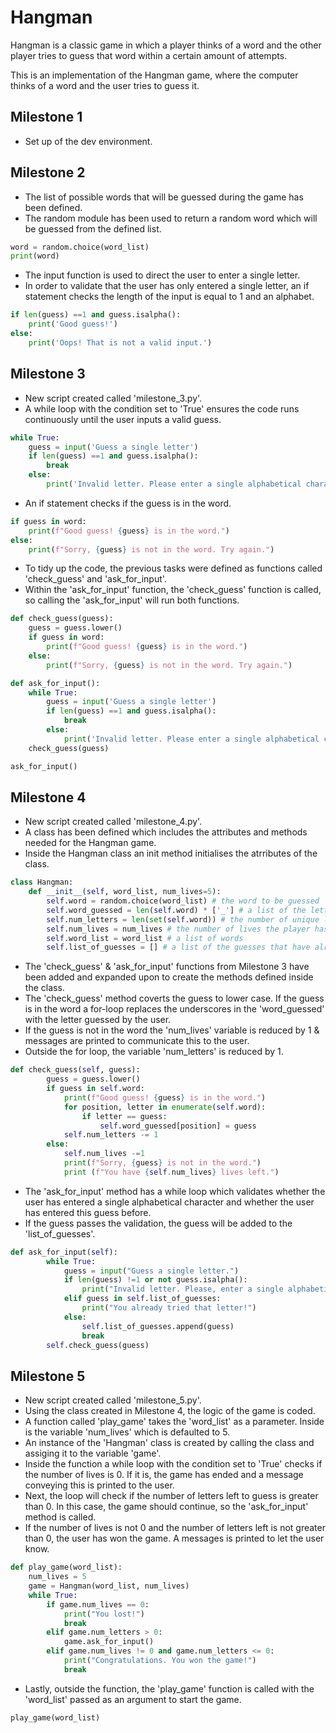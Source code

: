 # Hangman
Hangman is a classic game in which a player thinks of a word and the other player tries to guess that word within a certain amount of attempts.

This is an implementation of the Hangman game, where the computer thinks of a word and the user tries to guess it.

## Milestone 1

- Set up of the dev environment.

## Milestone 2

- The list of possible words that will be guessed during the game has been defined.
- The random module has been used to return a random word which will be guessed from the defined list.

```python
word = random.choice(word_list)
print(word)
```

- The input function is used to direct the user to enter a single letter.
- In order to validate that the user has only entered a single letter, an if statement checks the length of the input is equal to 1 and an alphabet.

```python
if len(guess) ==1 and guess.isalpha():
    print('Good guess!')
else:
    print('Oops! That is not a valid input.')
```

## Milestone 3

- New script created called 'milestone_3.py'.
- A while loop with the condition set to 'True' ensures the code runs continuously until the user inputs a valid guess.

```python
while True:
    guess = input('Guess a single letter')
    if len(guess) ==1 and guess.isalpha():
        break
    else:
        print('Invalid letter. Please enter a single alphabetical character.')
```

- An if statement checks if the guess is in the word.

```python
if guess in word:
    print(f"Good guess! {guess} is in the word.")
else:
    print(f"Sorry, {guess} is not in the word. Try again.")
```

- To tidy up the code, the previous tasks were defined as functions called 'check_guess' and 'ask_for_input'.
- Within the 'ask_for_input' function, the 'check_guess' function is called, so calling the 'ask_for_input' will run both functions.

```python
def check_guess(guess):
    guess = guess.lower()
    if guess in word:
        print(f"Good guess! {guess} is in the word.")
    else:
        print(f"Sorry, {guess} is not in the word. Try again.")

def ask_for_input():
    while True:
        guess = input('Guess a single letter')
        if len(guess) ==1 and guess.isalpha():
            break
        else:
            print('Invalid letter. Please enter a single alphabetical character.')
    check_guess(guess)

ask_for_input()
```

## Milestone 4

- New script created called 'milestone_4.py'.
- A class has been defined which includes the attributes and methods needed for the Hangman game.
- Inside the Hangman class an init method initialises the atrributes of the class.

```python
class Hangman:
    def __init__(self, word_list, num_lives=5):
        self.word = random.choice(word_list) # the word to be guessed
        self.word_guessed = len(self.word) * ['_'] # a list of the letters not yet guessed
        self.num_letters = len(set(self.word)) # the number of unique letters in the word that have not been guessed yet
        self.num_lives = num_lives # the number of lives the player has at the start of the game
        self.word_list = word_list # a list of words
        self.list_of_guesses = [] # a list of the guesses that have already been tried.
```

- The 'check_guess' & 'ask_for_input' functions from Milestone 3 have been added and expanded upon to create the methods defined inside the class.
- The 'check_guess' method coverts the guess to lower case. If the guess is in the word a for-loop replaces the underscores in the 'word_guessed' with the letter guessed by the user.
- If the guess is not in the word the 'num_lives' variable is reduced by 1 & messages are printed to communicate this to the user.
- Outside the for loop, the variable 'num_letters' is reduced by 1.

```python
def check_guess(self, guess):
        guess = guess.lower()
        if guess in self.word:
            print(f"Good guess! {guess} is in the word.")
            for position, letter in enumerate(self.word):
                if letter == guess:
                    self.word_guessed[position] = guess
            self.num_letters -= 1
        else:
            self.num_lives -=1
            print(f"Sorry, {guess} is not in the word.")
            print (f"You have {self.num_lives} lives left.")
```

- The 'ask_for_input' method has a while loop which validates whether the user has entered a single alphabetical character and whether the user has entered this guess before.
- If the guess passes the validation, the guess will be added to the 'list_of_guesses'.

```python
def ask_for_input(self):
        while True:
            guess = input("Guess a single letter.")                      
            if len(guess) !=1 or not guess.isalpha():
                print("Invalid letter. Please, enter a single alphabetical character.")        
            elif guess in self.list_of_guesses:
                print("You already tried that letter!")
            else: 
                self.list_of_guesses.append(guess)
                break        
        self.check_guess(guess)
```

## Milestone 5

- New script created called 'milestone_5.py'.
- Using the class created in Milestone 4, the logic of the game is coded.
- A function called 'play_game' takes the 'word_list' as a parameter. Inside is the variable 'num_lives' which is defaulted to 5.
- An instance of the 'Hangman' class is created by calling the class and assiging it to the variable 'game'.
- Inside the function a while loop  with the condition set to 'True' checks if the number of lives is 0. If it is, the game has ended and a message conveying this is printed to the user.
- Next, the loop will check if the number of letters left to guess is greater than 0. In this case, the game should continue, so the 'ask_for_input' method is called.
- If the number of lives is not 0 and the number of letters left is not greater than 0, the user has won the game. A messages is printed to let the user know.

```python
def play_game(word_list):    
    num_lives = 5
    game = Hangman(word_list, num_lives)
    while True:
        if game.num_lives == 0:
            print("You lost!")
            break
        elif game.num_letters > 0:
            game.ask_for_input()
        elif game.num_lives != 0 and game.num_letters <= 0:
            print("Congratulations. You won the game!")
            break
```

- Lastly, outside the function, the 'play_game' function is called with the 'word_list' passed as an argument to start the game.

```python
play_game(word_list)
```
